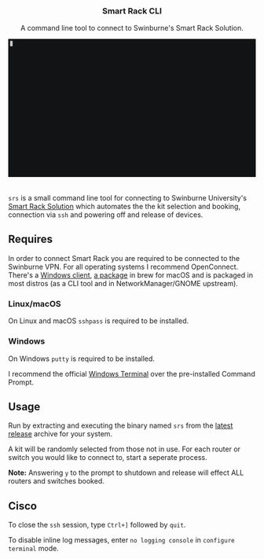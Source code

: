 <div align="center">
<p align="center">
  <p align="center">
    <h3 align="center">Smart Rack CLI</h3>
    <p align="center">
      A command line tool to connect to Swinburne's Smart Rack Solution.
    </p>
  </p>
</p>
<img src="img/preview.gif"/>
</div>
<br>

`srs` is a small command line tool for connecting to Swinburne University's [Smart Rack Solution](https://smartrack.ict.swin.edu.au/) which automates the the kit selection and booking, connection via `ssh` and powering off and release of devices.

## Requires

In order to connect Smart Rack you are required to be connected to the Swinburne VPN. For all operating systems I recommend OpenConnect. There's a [Windows client](https://openconnect.github.io/openconnect-gui/), [a package](https://formulae.brew.sh/formula/openconnect) in brew for macOS and is packaged in most distros (as a CLI tool and in NetworkManager/GNOME upstream).

### Linux/macOS

On Linux and macOS `sshpass` is required to be installed.

### Windows

On Windows `putty` is required to be installed.

I recommend the official [Windows Terminal](https://github.com/microsoft/terminal) over the pre-installed Command Prompt.

## Usage

Run by extracting and executing the binary named `srs` from the [latest release](https://github.com/losuler/smart-rack-cli/releases/latest) archive for your system.

A kit will be randomly selected from those not in use. For each router or switch you would like to connect to, start a seperate process.

**Note:** Answering `y` to the prompt to shutdown and release will effect ALL routers and switches booked.

## Cisco

To close the `ssh` session, type `Ctrl+]` followed by `quit`.

To disable inline log messages, enter `no logging console` in `configure terminal` mode.
